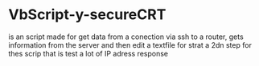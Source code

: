 # VbScript-y-secureCRT
is an script made for get data from a conection via ssh to a router, gets information from the server and then edit a textfile for strat a 2dn step for thes scrip that is test a lot of IP adress response
